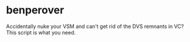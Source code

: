 # benperover
Accidentally nuke your VSM and can't get rid of the DVS remnants in VC? This script is what you need.
